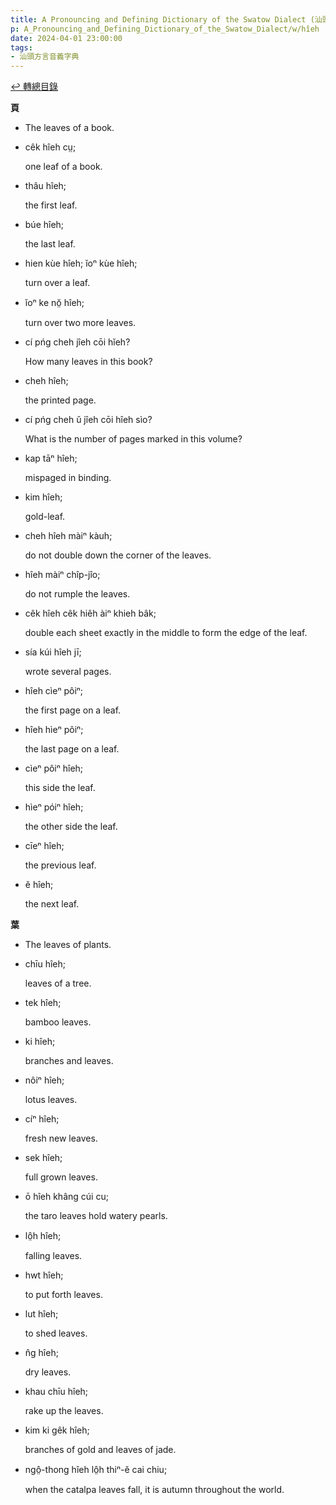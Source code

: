 ```yaml
---
title: A Pronouncing and Defining Dictionary of the Swatow Dialect (汕頭方言音義字典) / hîeh
p: A_Pronouncing_and_Defining_Dictionary_of_the_Swatow_Dialect/w/hîeh
date: 2024-04-01 23:00:00
tags: 
- 汕頭方言音義字典
---
```


[↩️ 轉總目錄](/A_Pronouncing_and_Defining_Dictionary_of_the_Swatow_Dialect)


**頁**
- The leaves of a book.

- cêk hîeh cṳ;

  one leaf of a book.

- thâu hîeh;

  the first leaf.

- búe hîeh;

  the last leaf.

- hien kùe hîeh; ĭoⁿ kùe hîeh;

  turn over a leaf.

- ĭoⁿ ke nŏ̤ hîeh;

  turn over two more leaves.

- cí pńg cheh jîeh cōi hĭeh?

  How many leaves in this book?

- cheh hîeh;

  the printed page.

- cí pńg cheh ŭ jîeh cōi hîeh sìo?

  What is the number of pages marked in this volume?

- kap tāⁿ hîeh;

  mispaged in binding.

- kim hîeh;

  gold-leaf.

- cheh hîeh màiⁿ kàuh;

  do not double down the corner of the leaves.

- hîeh màiⁿ chîp-jîo;

  do not rumple the leaves.

- cêk hîeh cêk hiêh àiⁿ khieh bâk;

  double each sheet exactly in the middle to form the edge of the leaf.

- sía kúi hîeh jī;

  wrote several pages.

- hîeh cìeⁿ pôiⁿ;

  the first page on a leaf.

- hîeh hìeⁿ pôiⁿ;

  the last page on a leaf.

- cìeⁿ pôiⁿ hîeh;

  this side the leaf.

- hìeⁿ póiⁿ hîeh;

  the other side the leaf.

- cīeⁿ hîeh;

  the previous leaf.

- ĕ hîeh;

  the next leaf.

**葉**
- The leaves of plants.

- chīu hîeh;

  leaves of a tree.

- tek hîeh;

  bamboo leaves.

- ki hîeh;

  branches and leaves.

- nôiⁿ hîeh;

  lotus leaves.

- cíⁿ hîeh; 

  fresh new leaves.

- sek hîeh;

  full grown leaves.

- ō hîeh khâng cúi cu;

  the taro leaves hold watery pearls.

- lô̤h hîeh;

  falling leaves.

- hwt hîeh;

  to put forth leaves.

- lut hîeh;

  to shed leaves.

- n̂g hîeh;

  dry leaves.

- khau chīu hîeh;

  rake up the leaves.

- kim ki gêk hîeh;

  branches of gold and leaves of jade.

- ngô̤-thong hîeh lô̤h thiⁿ-ĕ cai chiu;

  when the catalpa leaves fall, it is autumn throughout the world.